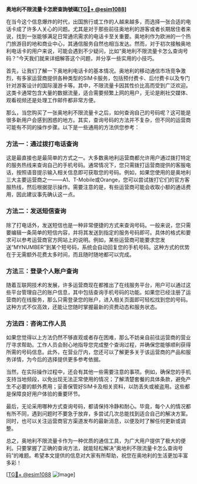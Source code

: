 **奥地利不限流量卡怎麽查詢號碼[[TG💪+ @esim1088](https://t.me/s/esim1088)]**

在当今这个信息爆炸的时代，出国旅行或工作的人越来越多，而选择一张合适的电话卡成了许多人关心的问题。尤其是对于那些前往奥地利的游客或者长期居住者来说，找到一张能够满足日常通讯需求的电话卡至关重要。奥地利作为欧洲的一个热门旅游目的地和商业中心，其通信服务自然也相当发达。然而，对于初次接触奥地利电话卡的用户来说，可能会遇到不少疑问，比如“奥地利不限流量卡怎么查询号码？”今天我们就来详细解答这个问题，并分享一些实用的小技巧。

首先，让我们了解一下奥地利电话卡的基本情况。奥地利的移动通信市场竞争激烈，有多家运营商提供各种类型的SIM卡服务，包括预付费卡、后付费卡以及专门针对游客设计的国际漫游卡等。其中，不限流量卡因其性价比高而受到广泛欢迎。这类卡通常包含大量的数据流量，适合需要频繁上网的用户，无论是刷社交媒体、观看视频还是处理工作邮件都非常方便。

那么，当您购买了一张奥地利不限流量卡之后，如何查询自己的号码呢？这可能是很多新用户会感到困惑的地方。其实，查询号码的方法并不复杂，但不同的运营商可能有不同的操作步骤。以下是一些通用的方法供您参考：

### 方法一：通过拨打电话查询

这是最直接也是最简单的方式之一。大多数奥地利运营商都允许用户通过拨打特定的服务热线来查询自己的手机号码。通常情况下，您只需拨打运营商提供的客服电话，按照语音提示输入相关信息即可获取您的号码。例如，如果您使用的是奥地利三大主要运营商之一——A1、T-Mobile或Orange，您可以尝试拨打它们的官方客服热线，然后根据提示操作。需要注意的是，有些运营商可能会收取小额的通话费用，因此建议事先确认这一点。

### 方法二：发送短信查询

除了打电话外，发送短信也是一种非常便捷的方式来查询号码。一般来说，您只需要编辑一条简单的短信内容，并将其发送到指定的服务号码即可。具体的格式和要求可以参考运营商官方网站上的说明。例如，某些运营商可能要求您发送“MYNUMBER”到某个短号码，系统会自动回复您的手机号码。这种方式的优势在于无需额外花费太多时间，而且随时随地都可以完成。

### 方法三：登录个人账户查询

随着互联网技术的发展，许多运营商现在都推出了在线服务平台，用户可以通过这些平台管理自己的账户信息，其中包括查询手机号码的功能。如果您已经注册了运营商的在线服务，那么只需登录您的账户，进入相关页面即可轻松找到您的号码。这种方式不仅高效，还能让您随时掌握最新的资费动态和服务状态。

### 方法四：咨询工作人员

如果您觉得以上方法仍然不够直观或者存在困难，那么不妨亲自前往运营商的营业厅寻求帮助。工作人员会耐心地指导您完成整个查询过程，并确保您能够顺利获得所需的号码信息。此外，在营业厅内，您还可以了解更多关于该运营商的产品和服务详情，为今后的选择提供更多参考依据。

当然，在实际操作过程中，还会有其他一些需要注意的事项。例如，确保您的手机支持当地频段，以免出现无法正常使用的情况；了解清楚套餐的具体条款，避免产生不必要的额外费用；妥善保管好SIM卡及相关资料，以防丢失或被盗用。这些都是保障良好用户体验的重要环节。

最后，无论采用哪种方式查询号码，都请保持冷静和耐心。毕竟，每个人的情况都有所不同，遇到问题时不要急于放弃，多尝试几次总能找到适合自己的解决方案。同时，也可以关注运营商官方渠道发布的最新消息，以便及时了解任何更新或调整。

总之，奥地利不限流量卡作为一种优质的通信工具，为广大用户提供了极大的便利。只要掌握了正确的查询方法，就能轻松解决“奥地利不限流量卡怎么查询号码”的难题。希望本文提供的信息对大家有所帮助，祝您在奥地利的生活更加丰富多彩！

[[TG💪+ @esim1088](https://t.me/s/esim1088) ![Image](https://i.postimg.cc/4NQfJmqS/Snipaste-2025-05-13-00-14-12.png)]